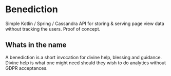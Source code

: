 # Benediction

Simple Kotlin / Spring / Cassandra API for storing & serving page view data without tracking the users. Proof of concept.


## Whats in the name

A benediction is a short invocation for divine help, blessing and guidance. Divine help is what one might need should they wish to do analytics without GDPR acceptances.